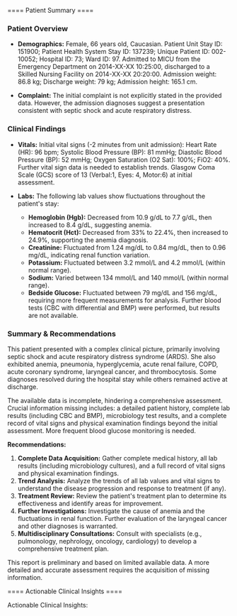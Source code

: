 
==== Patient Summary ====

### Patient Overview

- **Demographics:** Female, 66 years old, Caucasian.  Patient Unit Stay ID: 151900; Patient Health System Stay ID: 137239; Unique Patient ID: 002-10052; Hospital ID: 73; Ward ID: 97.  Admitted to MICU from the Emergency Department on 2014-XX-XX 10:25:00, discharged to a Skilled Nursing Facility on 2014-XX-XX 20:20:00. Admission weight: 86.8 kg; Discharge weight: 79 kg; Admission height: 165.1 cm.

- **Complaint:**  The initial complaint is not explicitly stated in the provided data.  However, the admission diagnoses suggest a presentation consistent with septic shock and acute respiratory distress.


### Clinical Findings

- **Vitals:** Initial vital signs (-2 minutes from unit admission): Heart Rate (HR): 96 bpm; Systolic Blood Pressure (BP): 81 mmHg; Diastolic Blood Pressure (BP): 52 mmHg; Oxygen Saturation (O2 Sat): 100%; FiO2: 40%.  Further vital sign data is needed to establish trends. Glasgow Coma Scale (GCS) score of 13 (Verbal:1, Eyes: 4, Motor:6) at initial assessment.

- **Labs:**  The following lab values show fluctuations throughout the patient's stay:
    - **Hemoglobin (Hgb):**  Decreased from 10.9 g/dL to 7.7 g/dL, then increased to 8.4 g/dL, suggesting anemia.
    - **Hematocrit (Hct):** Decreased from 33% to 22.4%, then increased to 24.9%, supporting the anemia diagnosis.
    - **Creatinine:** Fluctuated from 1.24 mg/dL to 0.84 mg/dL, then to 0.96 mg/dL, indicating renal function variation.
    - **Potassium:** Fluctuated between 3.2 mmol/L and 4.2 mmol/L (within normal range).
    - **Sodium:** Varied between 134 mmol/L and 140 mmol/L (within normal range).
    - **Bedside Glucose:** Fluctuated between 79 mg/dL and 156 mg/dL, requiring more frequent measurements for analysis.  Further blood tests (CBC with differential and BMP) were performed, but results are not available.


### Summary & Recommendations

This patient presented with a complex clinical picture, primarily involving septic shock and acute respiratory distress syndrome (ARDS).  She also exhibited anemia, pneumonia, hyperglycemia, acute renal failure, COPD, acute coronary syndrome, laryngeal cancer, and thrombocytosis.  Some diagnoses resolved during the hospital stay while others remained active at discharge.

The available data is incomplete, hindering a comprehensive assessment.  Crucial information missing includes:  a detailed patient history, complete lab results (including CBC and BMP), microbiology test results, and a complete record of vital signs and physical examination findings beyond the initial assessment.  More frequent blood glucose monitoring is needed.

**Recommendations:**

1. **Complete Data Acquisition:** Gather complete medical history, all lab results (including microbiology cultures), and a full record of vital signs and physical examination findings.
2. **Trend Analysis:**  Analyze the trends of all lab values and vital signs to understand the disease progression and response to treatment (if any).
3. **Treatment Review:**  Review the patient's treatment plan to determine its effectiveness and identify areas for improvement.
4. **Further Investigations:**  Investigate the cause of anemia and the fluctuations in renal function.  Further evaluation of the laryngeal cancer and other diagnoses is warranted.
5. **Multidisciplinary Consultations:** Consult with specialists (e.g., pulmonology, nephrology, oncology, cardiology) to develop a comprehensive treatment plan.


This report is preliminary and based on limited available data. A more detailed and accurate assessment requires the acquisition of missing information.

==== Actionable Clinical Insights ====

Actionable Clinical Insights:
